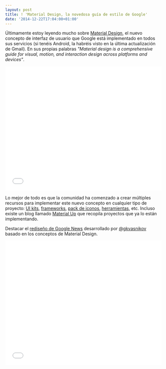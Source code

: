 ```yaml
--- 
layout: post 
title: ! 'Material Design, la novedosa guía de estilo de Google'
date: '2014-12-22T17:04:00+01:00' 
---
```


 Últimamente estoy leyendo mucho sobre [Material Design](http://www.google.com/design/spec/material-design/introduction.html), el nuevo concepto de interfaz de usuario que Google está implementado en todos sus servicios (si tenéis Android, la habréis visto en la última actualización de Gmail). En sus propias palabras _"Material design is a comprehensive guide for visual, motion, and interaction design across platforms and devices"_. 

<iframe width="100%" height="400" src="//www.youtube.com/embed/Q8TXgCzxEnw" frameborder="0" allowfullscreen></iframe>

<p></p>

Lo mejor de todo es que la comunidad ha comenzado a crear múltiples recursos para implementar este nuevo concepto en cualquier tipo de proyecto: [UI kits](https://ui8.net/product/material-ui-kit?rel=material), [frameworks](http://material-ui.com), [pack de iconos](https://github.com/google/material-design-icons/releases/tag/1.0.0), [herramientas](https://dribbble.com/shots/1686164-Material-Design-Free-Sketch-Template-Icons?list=searches&offset=5), etc. Incluso existe un blog llamado [Material Up](http://www.materialup.com) que recopila proyectos que ya lo están implementando.

Destacar el [rediseño de Google News](http://googlenews.gkvasnikov.com) desarrollado por [@gkvasnikov](https://twitter.com/@gkvasnikov) basado en los conceptos de Material Design.

<iframe width="100%" height="400" src="//player.vimeo.com/video/107937123?title=0&amp;byline=0&amp;portrait=0" frameborder="0" webkitallowfullscreen="" mozallowfullscreen="" allowfullscreen=""></iframe>